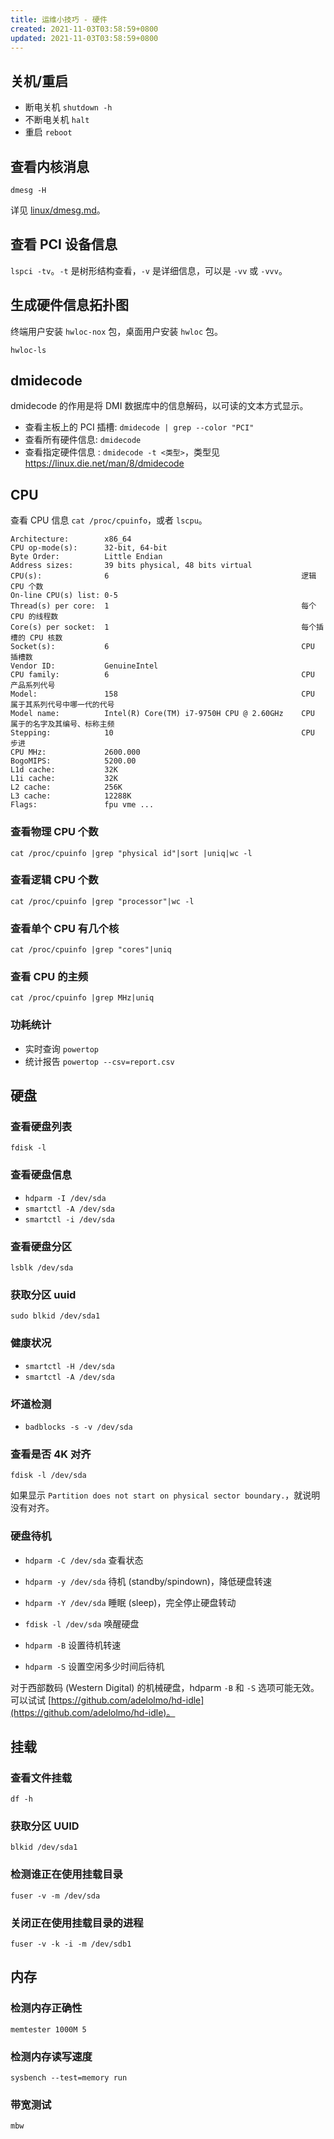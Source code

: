 ```yaml
---
title: 运维小技巧 - 硬件
created: 2021-11-03T03:58:59+0800
updated: 2021-11-03T03:58:59+0800
---
```


## 关机/重启

- 断电关机 `shutdown -h`
- 不断电关机 `halt`
- 重启 `reboot`

## 查看内核消息

`dmesg -H`

详见 [linux/dmesg.md](../linux/dmesg.md)。

## 查看 PCI 设备信息

`lspci -tv`。`-t` 是树形结构查看，`-v` 是详细信息，可以是 `-vv` 或 `-vvv`。

## 生成硬件信息拓扑图

终端用户安装 `hwloc-nox` 包，桌面用户安装 `hwloc` 包。

`hwloc-ls`

## dmidecode

dmidecode 的作用是将 DMI 数据库中的信息解码，以可读的文本方式显示。

- 查看主板上的 PCI 插槽: `dmidecode | grep --color "PCI"`
- 查看所有硬件信息: `dmidecode`
- 查看指定硬件信息 : `dmidecode -t <类型>`，类型见 https://linux.die.net/man/8/dmidecode


## CPU

查看 CPU 信息 `cat /proc/cpuinfo`，或者 `lscpu`。

```
Architecture:        x86_64
CPU op-mode(s):      32-bit, 64-bit
Byte Order:          Little Endian
Address sizes:       39 bits physical, 48 bits virtual
CPU(s):              6                                           逻辑 CPU 个数
On-line CPU(s) list: 0-5
Thread(s) per core:  1                                           每个 CPU 的线程数
Core(s) per socket:  1                                           每个插槽的 CPU 核数
Socket(s):           6                                           CPU 插槽数
Vendor ID:           GenuineIntel
CPU family:          6                                           CPU 产品系列代号
Model:               158                                         CPU 属于其系列代号中哪一代的代号
Model name:          Intel(R) Core(TM) i7-9750H CPU @ 2.60GHz    CPU 属于的名字及其编号、标称主频
Stepping:            10                                          CPU 步进
CPU MHz:             2600.000
BogoMIPS:            5200.00
L1d cache:           32K
L1i cache:           32K
L2 cache:            256K
L3 cache:            12288K
Flags:               fpu vme ...
```

### 查看物理 CPU 个数

`cat /proc/cpuinfo |grep "physical id"|sort |uniq|wc -l`

### 查看逻辑 CPU 个数

`cat /proc/cpuinfo |grep "processor"|wc -l`

### 查看单个 CPU 有几个核

`cat /proc/cpuinfo |grep "cores"|uniq`

### 查看 CPU 的主频

`cat /proc/cpuinfo |grep MHz|uniq`

### 功耗统计

- 实时查询 `powertop`
- 统计报告 `powertop --csv=report.csv`

## 硬盘

### 查看硬盘列表

`fdisk -l`

### 查看硬盘信息

- `hdparm -I /dev/sda`
- `smartctl -A /dev/sda`
- `smartctl -i /dev/sda`

### 查看硬盘分区

`lsblk /dev/sda`

### 获取分区 uuid

`sudo blkid /dev/sda1`

### 健康状况

- `smartctl -H /dev/sda`
- `smartctl -A /dev/sda`

### 坏道检测

- `badblocks -s -v /dev/sda`

### 查看是否 4K 对齐

`fdisk -l /dev/sda`

如果显示 `Partition does not start on physical sector boundary.`，就说明没有对齐。

### 硬盘待机

- `hdparm -C /dev/sda` 查看状态
- `hdparm -y /dev/sda` 待机 (standby/spindown)，降低硬盘转速
- `hdparm -Y /dev/sda` 睡眠 (sleep)，完全停止硬盘转动
- `fdisk -l /dev/sda` 唤醒硬盘

- `hdparm -B` 设置待机转速
- `hdparm -S` 设置空闲多少时间后待机

对于西部数码 (Western Digital) 的机械硬盘，hdparm `-B` 和 `-S` 选项可能无效。可以试试 [https://github.com/adelolmo/hd-idle](https://github.com/adelolmo/hd-idle)。

## 挂载

### 查看文件挂载

`df -h`

### 获取分区 UUID

`blkid /dev/sda1`

### 检测谁正在使用挂载目录

`fuser -v -m /dev/sda`

### 关闭正在使用挂载目录的进程

`fuser -v -k -i -m /dev/sdb1`

## 内存

### 检测内存正确性

`memtester 1000M 5`

### 检测内存读写速度

`sysbench --test=memory run`

### 带宽测试

`mbw`
